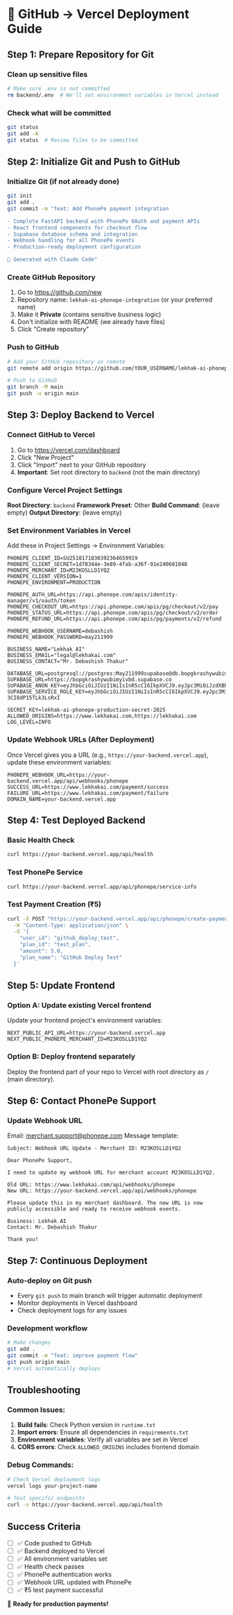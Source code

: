 # 🚀 GitHub → Vercel Deployment Guide

## Step 1: Prepare Repository for Git

### Clean up sensitive files
```bash
# Make sure .env is not committed
rm backend/.env  # We'll set environment variables in Vercel instead
```

### Check what will be committed
```bash
git status
git add -A
git status  # Review files to be committed
```

## Step 2: Initialize Git and Push to GitHub

### Initialize Git (if not already done)
```bash
git init
git add .
git commit -m "feat: Add PhonePe payment integration

- Complete FastAPI backend with PhonePe OAuth and payment APIs
- React frontend components for checkout flow
- Supabase database schema and integration
- Webhook handling for all PhonePe events
- Production-ready deployment configuration

🤖 Generated with Claude Code"
```

### Create GitHub Repository
1. Go to https://github.com/new
2. Repository name: `lekhak-ai-phonepe-integration` (or your preferred name)
3. Make it **Private** (contains sensitive business logic)
4. Don't initialize with README (we already have files)
5. Click "Create repository"

### Push to GitHub
```bash
# Add your GitHub repository as remote
git remote add origin https://github.com/YOUR_USERNAME/lekhak-ai-phonepe-integration.git

# Push to GitHub
git branch -M main
git push -u origin main
```

## Step 3: Deploy Backend to Vercel

### Connect GitHub to Vercel
1. Go to https://vercel.com/dashboard
2. Click "New Project"
3. Click "Import" next to your GitHub repository
4. **Important**: Set root directory to `backend` (not the main directory)

### Configure Vercel Project Settings
**Root Directory**: `backend`
**Framework Preset**: Other
**Build Command**: (leave empty)
**Output Directory**: (leave empty)

### Set Environment Variables in Vercel
Add these in Project Settings → Environment Variables:

```env
PHONEPE_CLIENT_ID=SU2510171830392364659919
PHONEPE_CLIENT_SECRET=1d78344e-3e89-4fab-a36f-91e240601048
PHONEPE_MERCHANT_ID=M23KOSLLD1YQ2
PHONEPE_CLIENT_VERSION=1
PHONEPE_ENVIRONMENT=PRODUCTION

PHONEPE_AUTH_URL=https://api.phonepe.com/apis/identity-manager/v1/oauth/token
PHONEPE_CHECKOUT_URL=https://api.phonepe.com/apis/pg/checkout/v2/pay
PHONEPE_STATUS_URL=https://api.phonepe.com/apis/pg/checkout/v2/order
PHONEPE_REFUND_URL=https://api.phonepe.com/apis/pg/payments/v2/refund

PHONEPE_WEBHOOK_USERNAME=debashish
PHONEPE_WEBHOOK_PASSWORD=may211999

BUSINESS_NAME="Lekhak AI"
BUSINESS_EMAIL="legal@lekhakai.com"
BUSINESS_CONTACT="Mr. Debashish Thakur"

DATABASE_URL=postgresql://postgres:May211999supabase@db.bopgkrashywubimyivbd.supabase.co:5432/postgres
SUPABASE_URL=https://bopgkrashywubimyivbd.supabase.co
SUPABASE_ANON_KEY=eyJhbGciOiJIUzI1NiIsInR5cCI6IkpXVCJ9.eyJpc3MiOiJzdXBhYmFzZSIsInJlZiI6ImJvcGdrcmFzaHl3dWJpbXlpdmJkIiwicm9sZSI6ImFub24iLCJpYXQiOjE3NjA0MTM5NjIsImV4cCI6MjA3NTk4OTk2Mn0.kuYimtM68VU_WlYbxS2FGC9l7gJBQsiaXVJMy51cQJ4
SUPABASE_SERVICE_ROLE_KEY=eyJhbGciOiJIUzI1NiIsInR5cCI6IkpXVCJ9.eyJpc3MiOiJzdXBhYmFzZSIsInJlZiI6ImJvcGdrcmFzaHl3dWJpbXlpdmJkIiwicm9sZSI6InNlcnZpY2Vfcm9sZSIsImlhdCI6MTc2MDQxMzk2MiwiZXhwIjoyMDc1OTg5OTYyfQ.AjEjJETc63NLZRdmQ5bLRTGk6-3CI8dP15TLk3LsRxI

SECRET_KEY=lekhak-ai-phonepe-production-secret-2025
ALLOWED_ORIGINS=https://www.lekhakai.com,https://lekhakai.com
LOG_LEVEL=INFO
```

### Update Webhook URLs (After Deployment)
Once Vercel gives you a URL (e.g., `https://your-backend.vercel.app`), update these environment variables:

```env
PHONEPE_WEBHOOK_URL=https://your-backend.vercel.app/api/webhooks/phonepe
SUCCESS_URL=https://www.lekhakai.com/payment/success
FAILURE_URL=https://www.lekhakai.com/payment/failure
DOMAIN_NAME=your-backend.vercel.app
```

## Step 4: Test Deployed Backend

### Basic Health Check
```bash
curl https://your-backend.vercel.app/api/health
```

### Test PhonePe Service
```bash
curl https://your-backend.vercel.app/api/phonepe/service-info
```

### Test Payment Creation (₹5)
```bash
curl -X POST "https://your-backend.vercel.app/api/phonepe/create-payment" \
  -H "Content-Type: application/json" \
  -d '{
    "user_id": "github_deploy_test",
    "plan_id": "test_plan",
    "amount": 5.0,
    "plan_name": "GitHub Deploy Test"
  }'
```

## Step 5: Update Frontend

### Option A: Update existing Vercel frontend
Update your frontend project's environment variables:

```env
NEXT_PUBLIC_API_URL=https://your-backend.vercel.app
NEXT_PUBLIC_PHONEPE_MERCHANT_ID=M23KOSLLD1YQ2
```

### Option B: Deploy frontend separately
Deploy the frontend part of your repo to Vercel with root directory as `/` (main directory).

## Step 6: Contact PhonePe Support

### Update Webhook URL
Email: merchant.support@phonepe.com
Message template:
```
Subject: Webhook URL Update - Merchant ID: M23KOSLLD1YQ2

Dear PhonePe Support,

I need to update my webhook URL for merchant account M23KOSLLD1YQ2.

Old URL: https://www.lekhakai.com/api/webhooks/phonepe  
New URL: https://your-backend.vercel.app/api/webhooks/phonepe

Please update this in my merchant dashboard. The new URL is now publicly accessible and ready to receive webhook events.

Business: Lekhak AI
Contact: Mr. Debashish Thakur

Thank you!
```

## Step 7: Continuous Deployment

### Auto-deploy on Git push
- Every `git push` to main branch will trigger automatic deployment
- Monitor deployments in Vercel dashboard
- Check deployment logs for any issues

### Development workflow
```bash
# Make changes
git add .
git commit -m "feat: improve payment flow"
git push origin main
# Vercel automatically deploys
```

## Troubleshooting

### Common Issues:
1. **Build fails**: Check Python version in `runtime.txt`
2. **Import errors**: Ensure all dependencies in `requirements.txt`
3. **Environment variables**: Verify all variables are set in Vercel
4. **CORS errors**: Check `ALLOWED_ORIGINS` includes frontend domain

### Debug Commands:
```bash
# Check Vercel deployment logs
vercel logs your-project-name

# Test specific endpoints
curl -v https://your-backend.vercel.app/api/health
```

## Success Criteria
- [ ] ✅ Code pushed to GitHub
- [ ] ✅ Backend deployed to Vercel
- [ ] ✅ All environment variables set
- [ ] ✅ Health check passes
- [ ] ✅ PhonePe authentication works
- [ ] ✅ Webhook URL updated with PhonePe
- [ ] ✅ ₹5 test payment successful

🎯 **Ready for production payments!**